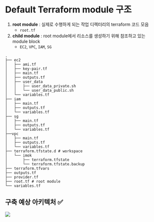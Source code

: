 # Default Terraform module 구조

1. **root module** : 실제로 수행하게 되는 작업 디렉터리의 terraform 코드 모음
	- `root.tf`
2. **child module** : root module에서 리소스를 생성하기 위해 참조하고 있는 module block
	- `EC2`, `VPC`, `IAM`, `SG`

```
.
├── ec2
│   ├── ami.tf
│   ├── key-pair.tf
│   ├── main.tf
│   ├── outputs.tf
│   ├── user_data
│   │   ├── user_data_private.sh
│   │   └── user_data_public.sh
│   └── variables.tf
├── iam
│   ├── main.tf
│   ├── outputs.tf
│   └── variables.tf
├── sg
│   ├── main.tf
│   ├── outputs.tf
│   └── variables.tf
├──vpc
│   ├── main.tf
│   ├── outputs.tf
│   └── variables.tf
├── terraform.tfstate.d # workspace
│   └── imok
│       ├── terraform.tfstate
│       └── terraform.tfstate.backup
├── terraform.tfvars
├── outputs.tf
├── provider.tf
├── root.tf # root module
└── variables.tf
```

## 구축 예상 아키텍처 ✅

<img src="https://user-images.githubusercontent.com/44595181/206907028-81f39f8c-ab2e-40d2-ab9c-ec31c9172c97.png"/>

